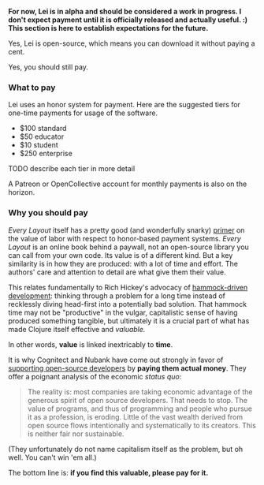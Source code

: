 **For now, Lei is in alpha and should be considered a work in progress. I don't expect payment until it is officially released and actually useful. :) This section is here to establish expectations for the future.**

Yes, Lei is open-source, which means you can download it without paying a cent.

Yes, you should still pay.

### What to pay

Lei uses an honor system for payment. Here are the suggested tiers for one-time payments for usage of the software.

* $100 standard
* $50 educator
* $10 student
* $250 enterprise

TODO describe each tier in more detail

A Patreon or OpenCollective account for monthly payments is also on the horizon.

### Why you should pay

*Every Layout* itself has a pretty good (and wonderfully snarky) [primer](https://every-layout.dev/blog/you-pay/) on the value of labor with respect to honor-based payment systems. *Every Layout* is an online book behind a paywall, not an open-source library you can call from your own code. Its value is of a different kind. But a key similarity is in how they are produced: with a lot of time and effort. The authors' care and attention to detail are what give them their value.

This relates fundamentally to Rich Hickey's advocacy of [hammock-driven development](https://www.youtube.com/watch?v=f84n5oFoZBc): thinking through a problem for a long time instead of recklessly diving head-first into a potentially bad solution. That hammock time may not be "productive" in the vulgar, capitalistic sense of having produced something tangible, but ultimately it is a crucial part of what has made Clojure itself effective and *valuable.*

In other words, **value** is linked inextricably to **time**.

It is why Cognitect and Nubank have come out strongly in favor of [supporting open-source developers](https://cognitect.com/blog/2020/12/15/sponsoring-open-source-developers) by **paying them actual money**. They offer a poignant analysis of the economic *status quo*:

> The reality is: most companies are taking economic advantage of the generous spirit of open source developers. That needs to stop. The value of programs, and thus of programming and people who pursue it as a profession, is eroding. Little of the vast wealth derived from open source flows intentionally and systematically to its creators. This is neither fair nor sustainable.

(They unfortunately do not name capitalism itself as the problem, but oh well. You can't win 'em all.)

The bottom line is: **if you find this valuable, please pay for it.**
